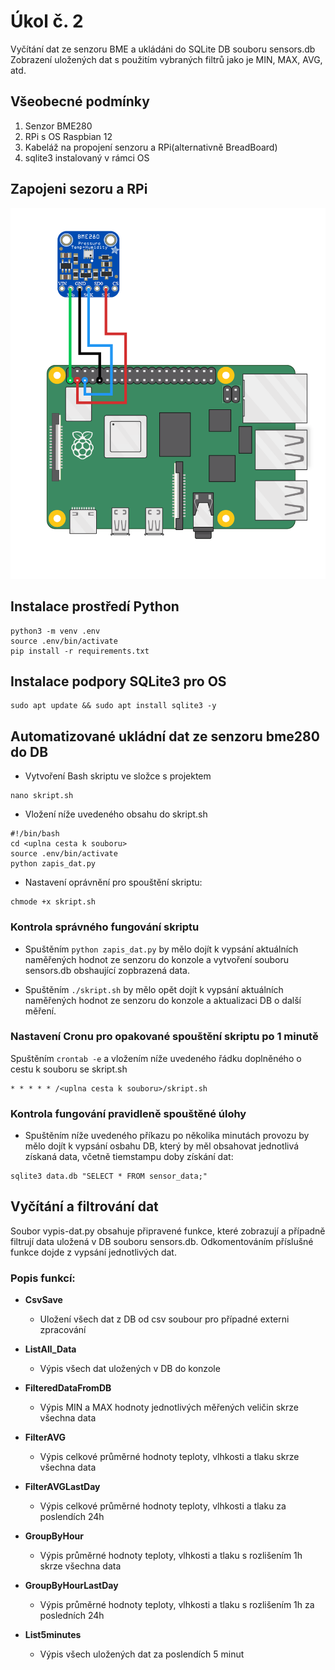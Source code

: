 # Úkol č. 2
Vyčítání dat ze senzoru BME a ukládáni do SQLite DB souboru sensors.db
Zobrazení uložených dat s použitím  vybraných filtrů jako je MIN, MAX, AVG, atd.

## Všeobecné podmínky
1. Senzor BME280
2. RPi s OS Raspbian 12
3. Kabeláž na propojení senzoru a RPi(alternativně BreadBoard)
4. sqlite3 instalovaný v rámci OS

## Zapojeni sezoru a RPi
![RPi and BME280 wiring](wiring_rpi.png)

## Instalace prostředí Python
```
python3 -m venv .env
source .env/bin/activate
pip install -r requirements.txt
```

## Instalace podpory SQLite3 pro OS
```
sudo apt update && sudo apt install sqlite3 -y
```

## Automatizované ukládní dat ze senzoru bme280 do DB
- Vytvoření Bash skriptu ve složce s projektem
```
nano skript.sh
```

- Vložení níže uvedeného obsahu do skript.sh
```
#!/bin/bash
cd <uplna cesta k souboru>
source .env/bin/activate
python zapis_dat.py
```

- Nastavení oprávnění pro spouštění skriptu:
```
chmode +x skript.sh
```

### Kontrola správného fungování skriptu
- Spuštěním `python zapis_dat.py` by mělo dojít k vypsání aktuálních naměřených
hodnot ze senzoru do konzole a vytvoření souboru sensors.db obshaující zopbrazená data.
    
- Spuštěním `./skript.sh` by mělo opět dojít k vypsání aktuálních naměřených hodnot ze
senzoru do konzole a aktualizaci DB o další měření.

### Nastavení Cronu pro opakované spouštění skriptu po 1 minutě
Spuštěním `crontab -e` a vložením níže uvedeného řádku doplněného o cestu k souboru se skript.sh
```
* * * * * /<uplna cesta k souboru>/skript.sh
```
### Kontrola fungování pravidleně spouštěné úlohy
- Spuštěním níže uvedeného příkazu po několika minutách provozu by mělo dojít k vypsání osbahu DB,
který by měl obsahovat jednotlivá získaná data, včetně tiemstampu doby získání dat:
```    
sqlite3 data.db "SELECT * FROM sensor_data;"
```

## Vyčítání a filtrování dat
Soubor vypis-dat.py obsahuje připravené funkce, které zobrazují a případně filtrují data uložená v DB souboru sensors.db.
Odkomentováním příslušné funkce dojde z vypsání jednotlivých dat.

### Popis funkcí:
- **CsvSave**
    - Uložení všech dat z DB od csv soubour pro případné externi zpracování

- **ListAll_Data**
    - Výpis všech dat uložených v DB do konzole

- **FilteredDataFromDB**
    - Výpis MIN a MAX hodnoty jednotlivých měřených veličin skrze všechna data

- **FilterAVG**
    - Výpis celkové průměrné hodnoty teploty, vlhkosti a tlaku skrze všechna data

- **FilterAVGLastDay**
    - Výpis celkové průměrné hodnoty teploty, vlhkosti a tlaku za poslendích 24h

- **GroupByHour**
    - Výpis průměrné hodnoty teploty, vlhkosti a tlaku s rozlišením 1h skrze všechna data

- **GroupByHourLastDay**
    - Výpis průměrné hodnoty teploty, vlhkosti a tlaku s rozlišením 1h za posledních 24h

- **List5minutes**
    - Výpis všech uložených dat za poslendích 5 minut
